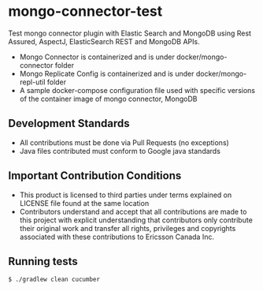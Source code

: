 # mongo-connector-test
[build status]: https://travis-ci.org/ericssonITTEcicontrib/mongo-connector-test.svg?branch=master "Travis CI Status"

Test mongo connector plugin with Elastic Search and MongoDB using Rest Assured, AspectJ, ElasticSearch REST and MongoDB APIs.
* Mongo Connector is containerized and is under docker/mongo-connector folder
* Mongo Replicate Config is containerized and is under docker/mongo-repl-util folder
* A sample docker-compose configuration file used with specific versions of the
container image of mongo connector, MongoDB

## Development Standards
* All contributions must be done via Pull Requests (no exceptions)
* Java files contributed must conform to Google java standards

## Important Contribution Conditions
* This product is licensed to third parties under terms explained on LICENSE file found at the same location
* Contributors understand and accept that all contributions are made to this project with explicit understanding that contributors
only contribute their original work and transfer all rights, privileges and copyrights associated with these contributions
to Ericsson Canada Inc.

## Running tests
```{r, engine='bash', test}
$ ./gradlew clean cucumber
```
